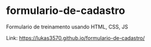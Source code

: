 # formulario-de-cadastro

Formulario de treinamento usando HTML, CSS, JS

Link: https://lukas3570.github.io/formulario-de-cadastro/
